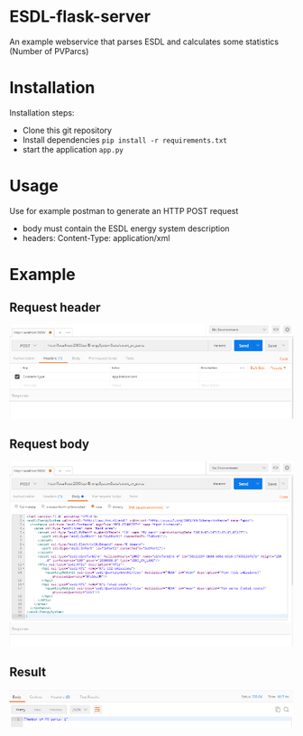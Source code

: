# ESDL-flask-server
An example webservice that parses ESDL and calculates some statistics (Number of PVParcs)

# Installation

Installation steps:
- Clone this git repository
- Install dependencies `pip install -r requirements.txt`
- start the application `app.py`

# Usage

Use for example postman to generate an HTTP POST request

- body must contain the ESDL energy system description
- headers: Content-Type: application/xml

# Example

## Request header
![](images/post-request-header.png)

## Request body
![](images/post-request-message-body.png)

## Result
![](images/post-response.png)
